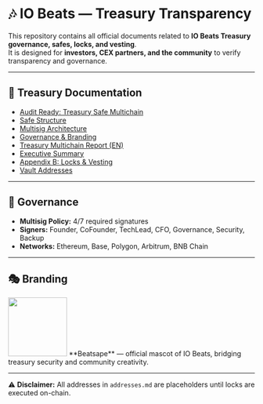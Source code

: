 # 🎶 IO Beats — Treasury Transparency

This repository contains all official documents related to **IO Beats Treasury governance, safes, locks, and vesting**.  
It is designed for **investors, CEX partners, and the community** to verify transparency and governance.

---

## 📄 Treasury Documentation
- [Audit Ready: Treasury Safe Multichain](./treasury/docs/IOB_Treasury_Safe_Multichain_AuditReady.pdf)  
- [Safe Structure](./docs/treasury/IOB_Safe_Structure.pdf)  
- [Multisig Architecture](./docs/treasury/IOB_Safe_Multisig_Architecture.pdf)  
- [Governance & Branding](./docs/treasury/IOB_Treasury_Governance.pdf)  
- [Treasury Multichain Report (EN)](./docs/treasury/IOB_Treasury_Multichain_EN_v1_fixed.pdf)  
- [Executive Summary](./docs/treasury/IOB_Treasury_Multichain_Executive_Summary.pdf)  
- [Appendix B: Locks & Vesting](./docs/treasury/IOB_Treasury_AppendixB_Locks_Vesting_v4.pdf)  
- [Vault Addresses](./docs/treasury/addresses.md)  

---

## 🔐 Governance
- **Multisig Policy:** 4/7 required signatures  
- **Signers:** Founder, CoFounder, TechLead, CFO, Governance, Security, Backup  
- **Networks:** Ethereum, Base, Polygon, Arbitrum, BNB Chain  

---

## 🎭 Branding
<img src="./branding/Beatsape.gif" width="120"/>  
**Beatsape** — official mascot of IO Beats, bridging treasury security and community creativity.

---

⚠️ **Disclaimer:** All addresses in `addresses.md` are placeholders until locks are executed on-chain.
